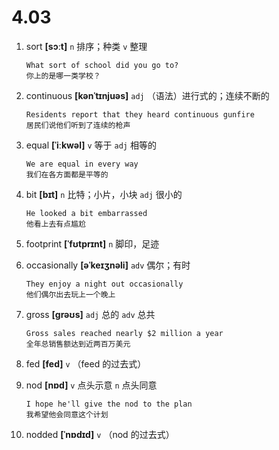 # 4.03

1. sort **[sɔːt]** `n` 排序；种类 `v` 整理

   ```
   What sort of school did you go to?
   你上的是哪一类学校？
   ```

2. continuous **[kənˈtɪnjuəs]** `adj` （语法）进行式的；连续不断的

   ```
   Residents report that they heard continuous gunfire
   居民们说他们听到了连续的枪声
   ```

3. equal **[ˈiːkwəl]** `v` 等于 `adj` 相等的

   ```
   We are equal in every way
   我们在各方面都是平等的
   ```

4. bit **[bɪt]** `n` 比特；小片，小块 `adj` 很小的

   ```
   He looked a bit embarrassed
   他看上去有点尴尬
   ```

5. footprint **[ˈfʊtprɪnt]** `n` 脚印，足迹

6. occasionally **[əˈkeɪʒnəli]** `adv` 偶尔；有时

   ```
   They enjoy a night out occasionally
   他们偶尔出去玩上一个晚上
   ```

7. gross **[ɡrəʊs]** `adj` 总的 `adv` 总共

   ```
   Gross sales reached nearly $2 million a year
   全年总销售额达到近两百万美元
   ```

8. fed **[fed]** `v` （feed 的过去式）

9. nod **[nɒd]** `v` 点头示意 `n` 点头同意

   ```
   I hope he'll give the nod to the plan
   我希望他会同意这个计划
   ```

10. nodded **[ˈnɒdɪd]** `v` （nod 的过去式）
